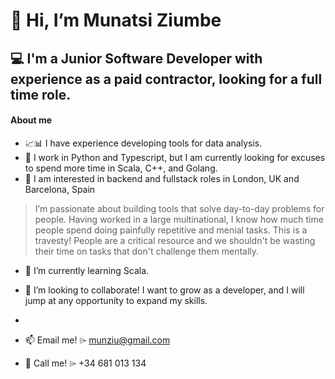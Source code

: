 # 👋 Hi, I’m Munatsi Ziumbe
## 💻 I'm a Junior Software Developer with experience as a paid contractor, looking for a full time role.

#### About me
- 📈📊 I have experience developing tools for data analysis.
- 🐍 I work in Python and Typescript, but I am currently looking for excuses to spend more time in Scala, C++, and Golang.
- 👀 I am interested in backend and fullstack roles in London, UK and Barcelona, Spain


> I’m passionate about building tools that solve day-to-day problems for people. Having worked in a large multinational, I know how much time people spend doing painfully repetitive and menial tasks. This is a travesty! People are a critical resource and we shouldn't be wasting their time on tasks that don't challenge them mentally. 

- 🌱 I’m currently learning Scala.

- 💞️ I’m looking to collaborate! I want to grow as a developer, and I will jump at any opportunity to expand my skills. 
- 
- 📫 Email me! ⌲ munziu@gmail.com
- 📱 Call me! ⌲ +34 681 013 134
